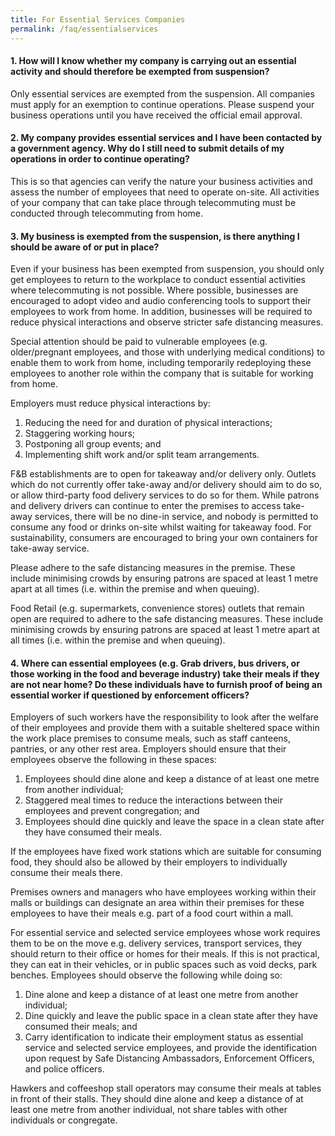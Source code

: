 ```yaml
---
title: For Essential Services Companies
permalink: /faq/essentialservices
---
```


#### **1. How will I know whether my company is carrying out an essential activity and should therefore be exempted from suspension?**
Only essential services are exempted from the suspension. All companies must apply for an exemption to continue operations. Please suspend your business operations until you have received the official email approval.

#### **2. My company provides essential services and I have been contacted by a government agency. Why do I still need to submit details of my operations in order to continue operating?**
This is so that agencies can verify the nature your business activities and assess the number of employees that need to operate on-site. All activities of your company that can take place through telecommuting must be conducted through telecommuting from home.

#### **3. My business is exempted from the suspension, is there anything I should be aware of or put in place?**
Even if your business has been exempted from suspension, you should only get employees to return to the workplace to conduct essential activities where telecommuting is not possible. Where possible, businesses are encouraged to adopt video and audio conferencing tools to support their employees to work from home. In addition, businesses will be required to reduce physical interactions and observe stricter safe distancing measures.

Special attention should be paid to vulnerable employees (e.g. older/pregnant employees, and those with underlying medical conditions) to enable them to work from home, including temporarily redeploying these employees to another role within the company that is suitable for working from home.

Employers must reduce physical interactions by: 
1. Reducing the need for and duration of physical interactions; 
2. Staggering working hours; 
3. Postponing all group events; and 
4. Implementing shift work and/or split team arrangements. 

F&B establishments are to open for takeaway and/or delivery only. Outlets which do not currently offer take-away and/or delivery should aim to do so, or allow third-party food delivery services to do so for them. While patrons and delivery drivers can continue to enter the premises to access take-away services, there will be no dine-in service, and nobody is permitted to consume any food or drinks on-site whilst waiting for takeaway food. For sustainability, consumers are encouraged to bring your own containers for take-away service. 

Please adhere to the safe distancing measures in the premise. These include minimising crowds by ensuring patrons are spaced at least 1 metre apart at all times (i.e. within the premise and when queuing). 

Food Retail (e.g. supermarkets, convenience stores) outlets that remain open are required to adhere to the safe distancing measures. These include minimising crowds by ensuring patrons are spaced at least 1 metre apart at all times (i.e. within the premise and when queuing).

#### **4. Where can essential employees (e.g. Grab drivers, bus drivers, or those working in the food and beverage industry) take their meals if they are not near home? Do these individuals have to furnish proof of being an essential worker if questioned by enforcement officers?**
Employers of such workers have the responsibility to look after the welfare of their employees and provide them with a suitable sheltered space within the work place premises to consume meals, such as staff canteens, pantries, or any other rest area. Employers should ensure that their employees observe the following in these spaces:
1. Employees should dine alone and keep a distance of at least one metre from another individual;
2. Staggered meal times to reduce the interactions between their employees and prevent congregation; and
3. Employees should dine quickly and leave the space in a clean state after they have consumed their meals.

If the employees have fixed work stations which are suitable for consuming food, they should also be allowed by their employers to individually consume their meals there.

Premises owners and managers who have employees working within their malls or buildings can designate an area within their premises for these employees to have their meals e.g. part of a food court within a mall.

For essential service and selected service employees whose work requires them to be on the move e.g. delivery services, transport services, they should return to their office or homes for their meals. If this is not practical, they can eat in their vehicles, or in public spaces such as void decks, park benches. Employees should observe the following while doing so:
1. Dine alone and keep a distance of at least one metre from another individual;
2. Dine quickly and leave the public space in a clean state after they have consumed their meals; and
3. Carry identification to indicate their employment status as essential service and selected service employees, and provide the identification upon request by Safe Distancing Ambassadors, Enforcement Officers, and police officers.

Hawkers and coffeeshop stall operators may consume their meals at tables in front of their stalls. They should dine alone and keep a distance of at least one metre from another individual, not share tables with other individuals or congregate.